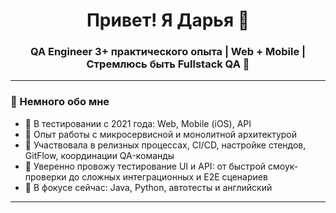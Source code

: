 <h1 align="center">Привет! Я Дарья 👋</h1>
<h3 align="center">QA Engineer 3+ практического опыта | Web + Mobile | Стремлюсь быть Fullstack QA 🚀</h3>

---

### 🤝 Немного обо мне

- 💼 В тестировании с 2021 года: Web, Mobile (iOS), API
- 🧩 Опыт работы с микросервисной и монолитной архитектурой
- 🚀 Участвовала в релизных процессах, CI/CD, настройке стендов, GitFlow, координации QA-команды
- 🧪 Уверенно провожу тестирование UI и API: от быстрой смоук-проверки до сложных интеграционных и E2E сценариев
- 🧠 В фокусе сейчас: Java, Python, автотесты и английский

---